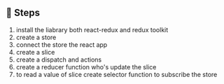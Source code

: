## 🔄 Steps

1. install the liabrary both react-redux and redux toolkit
2. create a store
3. connect the store the react app
4. create a slice
5. create a dispatch and actions
6. create a reducer function who's update the slice
7. to read a value of slice create selector function to subscribe the store
